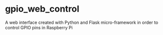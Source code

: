 # gpio_web_control
A web interface created with Python and Flask micro-framework in order to control GPIO pins in Raspberry Pi
